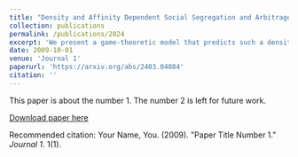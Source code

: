 ```yaml
---
title: "Density and Affinity Dependent Social Segregation and Arbitrage Equilibrium in a Multi-class Schelling Game"
collection: publications
permalink: /publications/2024
excerpt: 'We present a game-theoretic model that predicts such a density-dependent segregation outcome in both one- and two-class systems. T'
date: 2009-10-01
venue: 'Journal 1'
paperurl: 'https://arxiv.org/abs/2403.04084'
citation: ''
---
```

This paper is about the number 1. The number 2 is left for future work.

[Download paper here](http://academicpages.github.io/files/paper1.pdf)

Recommended citation: Your Name, You. (2009). "Paper Title Number 1." <i>Journal 1</i>. 1(1).